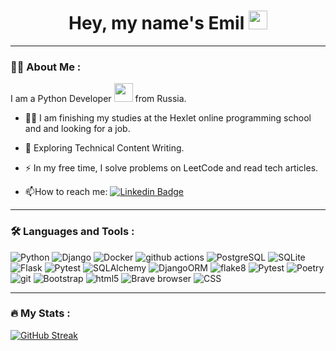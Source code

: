 <div id="header" align="center">
  <h1>
    Hey, my name's Emil
    <img src="https://media.giphy.com/media/hvRJCLFzcasrR4ia7z/giphy.gif" width="30px"/>
  </h1>
</div>

--- 

### :man_technologist: About Me :

I am a Python Developer <img src="https://media.giphy.com/media/WUlplcMpOCEmTGBtBW/giphy.gif" width="30"> from Russia.
- :man_student: I am finishing my studies at the Hexlet online programming school and and looking for a job.

- :seedling: Exploring Technical Content Writing.

- :zap: In my free time, I solve problems on LeetCode and read tech articles.

- :mailbox:How to reach me: [![Linkedin Badge](https://img.shields.io/badge/-LinkedIn-blue?style=flat&logo=Linkedin&logoColor=white)](https://www.linkedin.com/in/emil-murxin-6389aa270/)
---

### :hammer_and_wrench: Languages and Tools :

<p>
  <img alt="Python" src="https://img.shields.io/badge/-Python-3776AB?logo=python&logoColor=white" />
  <img alt="Django" src="https://img.shields.io/badge/Django?style=flat-square&logo=django&logoColor=white" /> 
  <img alt="Docker" src="https://img.shields.io/badge/-Docker-46a2f1?style=flat-square&logo=docker&logoColor=white" />
  <img alt="github actions" src="https://img.shields.io/badge/-Github_Actions-2088FF?style=flat-square&logo=github-actions&logoColor=white" />
  <img alt="PostgreSQL" src="https://img.shields.io/badge/-PostgreSQL?style=flat-square&logo=postgrepsq&logoColor=white" />
  <img alt="SQLite" src="https://img.shields.io/badge/SQLite?style=flat-square&logo=typescript&logoColor=white" />
  <img alt="Flask" src="https://img.shields.io/badge/-Flask?style=flat-square&logo=insomnia&logoColor=white" />
  <img alt="Pytest" src="https://img.shields.io/badge/-Pytest?style=flat-square&logo=apollo-graphql&logoColor=white" />
  <img alt="SQLAlchemy" src="https://img.shields.io/badge/-Heroku-430098?style=flat-square&logo=heroku&logoColor=white" />
  <img alt="DjangoORM" src="https://img.shields.io/badge/-Redux-764ABC?style=flat-square&logo=redux&logoColor=white" />
  <img alt="flake8" src="https://img.shields.io/badge/-GraphQL-E10098?style=flat-square&logo=graphql&logoColor=white" />
  <img alt="Pytest" src="https://img.shields.io/badge/-Sass-CC6699?style=flat-square&logo=sass&logoColor=white" />
  <img alt="Poetry" src="https://img.shields.io/badge/-Styled_Components-db7092?style=flat-square&logo=styled-components&logoColor=white" />
  <img alt="git" src="https://img.shields.io/badge/-Git-F05032?style=flat-square&logo=git&logoColor=white" />
  <img alt="Bootstrap" src="https://img.shields.io/badge/-NestJs-ea2845?style=flat-square&logo=nestjs&logoColor=white" />
  <img alt="html5" src="https://img.shields.io/badge/-HTML5-E34F26?style=flat-square&logo=html5&logoColor=white" />
  <img alt="Brave browser" src="https://img.shields.io/badge/-Brave_Browser-FB542B?style=flat-square&logo=brave&logoColor=white" />
  <img alt="CSS" src="https://img.shields.io/badge/-Rollup-EC4A3F?style=flat-square&logo=rollup.js&logoColor=white" />
</p>

---

### :fire: My Stats :
[![GitHub Streak](http://github-readme-streak-stats.herokuapp.com?user=emilmorua&theme=dark&background=000000)](https://git.io/streak-stats)
